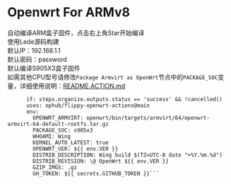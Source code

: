 # Openwrt For ARMv8

自动编译ARM盒子固件，点击右上角Star开始编译  
使用Lede源码构建  
默认IP：192.168.1.1  
默认密码：password  
默认编译S905X3盒子固件  
如需其他CPU型号请修改`Package Armvirt as OpenWrt`节点中的`PACKAGE_SOC`变量，详细使用说明：[README.ACTION.md](README.ACTION.md)
```    - name: Package Armvirt as OpenWrt
      if: steps.organize.outputs.status == 'success' && !cancelled()
      uses: ophub/flippy-openwrt-actions@main
      env:
        OPENWRT_ARMVIRT: openwrt/bin/targets/armvirt/64/openwrt-armvirt-64-default-rootfs.tar.gz
        PACKAGE_SOC: s905x3
        WHOAMI: Wing
        KERNEL_AUTO_LATEST: true
        OPENWRT_VER: ${{ env.VER }}
        DISTRIB_DESCRIPTION: Wing build $(TZ=UTC-8 date "+%Y.%m.%d")
        DISTRIB_REVISION: \@ OpenWrt ${{ env.VER }}
        GZIP_IMGS: .gz
        GH_TOKEN: ${{ secrets.GITHUB_TOKEN }}```
